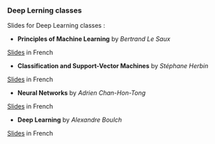 ### Deep Lerning classes

Slides for Deep Learning classes :

* **Principles of Machine Learning** by *Bertrand Le Saux*

[Slides](education/DL2017_01_BLS.pdf) in French

* **Classification and Support-Vector Machines** by *Stéphane Herbin*

[Slides](education/DL2017_02_SH.pdf) in French

* **Neural Networks** by *Adrien Chan-Hon-Tong*

[Slides](education/DL2017_03_ACHT.pdf) in French

* **Deep Learning** by *Alexandre Boulch*

[Slides](education/DL2017_04_AB.pdf) in French

